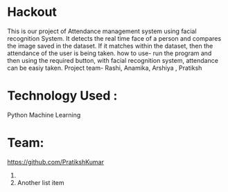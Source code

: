 # Hackout
This is our project of Attendance management system using facial recognition System. 
It detects the real time face of a person and compares the image saved in the dataset.
If it matches within the dataset, then the attendance of the user is being taken. 
how to use-
run the program and then using the required button, with facial recognition system, attendance can be easiy taken.
Project team- Rashi, Anamika, Arshiya , Pratiksh

# Technology Used :
Python
Machine Learning

# Team:
https://github.com/PratikshKumar

<ol>
  <li></li>
  <li>Another list item</li>
</ol>

